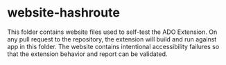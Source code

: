 <!--
Copyright (c) Microsoft Corporation. All rights reserved.
Licensed under the MIT License.
-->

# website-hashroute

This folder contains website files used to self-test the ADO Extension. On any pull request to the repository, the extension will build and run against app in this folder. The website contains intentional accessibility failures so that the extension behavior and report can be validated.
